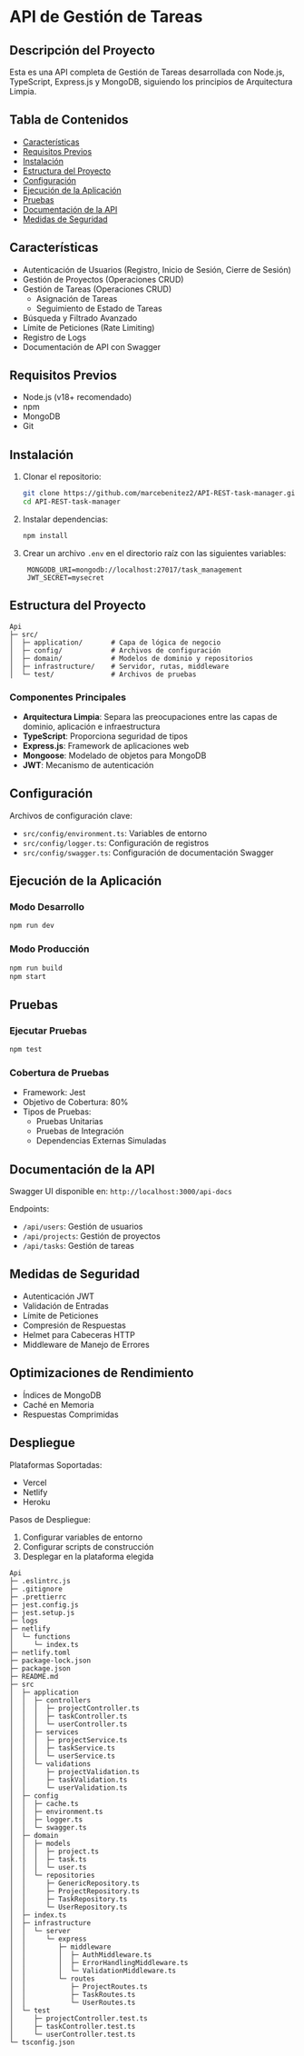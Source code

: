 # API de Gestión de Tareas

## Descripción del Proyecto

Esta es una API completa de Gestión de Tareas desarrollada con Node.js, TypeScript, Express.js y MongoDB, siguiendo los principios de Arquitectura Limpia.

## Tabla de Contenidos
- [Características](#características)
- [Requisitos Previos](#requisitos-previos)
- [Instalación](#instalación)
- [Estructura del Proyecto](#estructura-del-proyecto)
- [Configuración](#configuración)
- [Ejecución de la Aplicación](#ejecución-de-la-aplicación)
- [Pruebas](#pruebas)
- [Documentación de la API](#documentación-de-la-api)
- [Medidas de Seguridad](#medidas-de-seguridad)

## Características

- Autenticación de Usuarios (Registro, Inicio de Sesión, Cierre de Sesión)
- Gestión de Proyectos (Operaciones CRUD)
- Gestión de Tareas (Operaciones CRUD)
  - Asignación de Tareas
  - Seguimiento de Estado de Tareas
- Búsqueda y Filtrado Avanzado
- Límite de Peticiones (Rate Limiting)
- Registro de Logs
- Documentación de API con Swagger

## Requisitos Previos

- Node.js (v18+ recomendado)
- npm
- MongoDB
- Git

## Instalación

1. Clonar el repositorio:
   ```bash
   git clone https://github.com/marcebenitez2/API-REST-task-manager.git
   cd API-REST-task-manager
   ```

2. Instalar dependencias:
   ```bash
   npm install
   ```

3. Crear un archivo `.env` en el directorio raíz con las siguientes variables:
   ```
    MONGODB_URI=mongodb://localhost:27017/task_management
    JWT_SECRET=mysecret
   ```

## Estructura del Proyecto

```
Api
├─ src/
│  ├─ application/       # Capa de lógica de negocio
│  ├─ config/            # Archivos de configuración
│  ├─ domain/            # Modelos de dominio y repositorios
│  ├─ infrastructure/    # Servidor, rutas, middleware
│  └─ test/              # Archivos de pruebas
```

### Componentes Principales
- **Arquitectura Limpia**: Separa las preocupaciones entre las capas de dominio, aplicación e infraestructura
- **TypeScript**: Proporciona seguridad de tipos
- **Express.js**: Framework de aplicaciones web
- **Mongoose**: Modelado de objetos para MongoDB
- **JWT**: Mecanismo de autenticación

## Configuración

Archivos de configuración clave:
- `src/config/environment.ts`: Variables de entorno
- `src/config/logger.ts`: Configuración de registros
- `src/config/swagger.ts`: Configuración de documentación Swagger

## Ejecución de la Aplicación

### Modo Desarrollo
```bash
npm run dev
```

### Modo Producción
```bash
npm run build
npm start
```

## Pruebas

### Ejecutar Pruebas
```bash
npm test
```

### Cobertura de Pruebas
- Framework: Jest
- Objetivo de Cobertura: 80%
- Tipos de Pruebas:
  - Pruebas Unitarias
  - Pruebas de Integración
  - Dependencias Externas Simuladas

## Documentación de la API

Swagger UI disponible en: `http://localhost:3000/api-docs`

Endpoints:
- `/api/users`: Gestión de usuarios
- `/api/projects`: Gestión de proyectos
- `/api/tasks`: Gestión de tareas

## Medidas de Seguridad

- Autenticación JWT
- Validación de Entradas
- Límite de Peticiones
- Compresión de Respuestas
- Helmet para Cabeceras HTTP
- Middleware de Manejo de Errores

## Optimizaciones de Rendimiento

- Índices de MongoDB
- Caché en Memoria
- Respuestas Comprimidas

## Despliegue

Plataformas Soportadas:
- Vercel
- Netlify
- Heroku

Pasos de Despliegue:
1. Configurar variables de entorno
2. Configurar scripts de construcción
3. Desplegar en la plataforma elegida




```
Api
├─ .eslintrc.js
├─ .gitignore
├─ .prettierrc
├─ jest.config.js
├─ jest.setup.js
├─ logs
├─ netlify
│  └─ functions
│     └─ index.ts
├─ netlify.toml
├─ package-lock.json
├─ package.json
├─ README.md
├─ src
│  ├─ application
│  │  ├─ controllers
│  │  │  ├─ projectController.ts
│  │  │  ├─ taskController.ts
│  │  │  └─ userController.ts
│  │  ├─ services
│  │  │  ├─ projectService.ts
│  │  │  ├─ taskService.ts
│  │  │  └─ userService.ts
│  │  └─ validations
│  │     ├─ projectValidation.ts
│  │     ├─ taskValidation.ts
│  │     └─ userValidation.ts
│  ├─ config
│  │  ├─ cache.ts
│  │  ├─ environment.ts
│  │  ├─ logger.ts
│  │  └─ swagger.ts
│  ├─ domain
│  │  ├─ models
│  │  │  ├─ project.ts
│  │  │  ├─ task.ts
│  │  │  └─ user.ts
│  │  └─ repositories
│  │     ├─ GenericRepository.ts
│  │     ├─ ProjectRepository.ts
│  │     ├─ TaskRepository.ts
│  │     └─ UserRepository.ts
│  ├─ index.ts
│  ├─ infrastructure
│  │  └─ server
│  │     └─ express
│  │        ├─ middleware
│  │        │  ├─ AuthMiddleware.ts
│  │        │  ├─ ErrorHandlingMiddleware.ts
│  │        │  └─ ValidationMiddleware.ts
│  │        └─ routes
│  │           ├─ ProjectRoutes.ts
│  │           ├─ TaskRoutes.ts
│  │           └─ UserRoutes.ts
│  └─ test
│     ├─ projectController.test.ts
│     ├─ taskController.test.ts
│     └─ userController.test.ts
└─ tsconfig.json

```